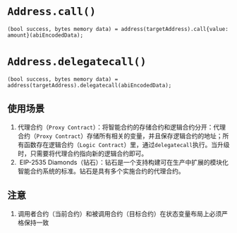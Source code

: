 # `Address.call()`


```sol
(bool success, bytes memory data) = address(targetAddress).call{value: amount}(abiEncodedData);
```
# `Address.delegatecall()`


```sol
(bool success, bytes memory data) = address(targetAddress).delegatecall(abiEncodedData);
```
## 使用场景
1. 代理合约（`Proxy Contract`）：将智能合约的存储合约和逻辑合约分开：代理合约（`Proxy Contract`）存储所有相关的变量，并且保存逻辑合约的地址；所有函数存在逻辑合约（`Logic Contract`）里，通过`delegatecall`执行。当升级时，只需要将代理合约指向新的逻辑合约即可。
2.  EIP-2535 Diamonds（钻石）：钻石是一个支持构建可在生产中扩展的模块化智能合约系统的标准。钻石是具有多个实施合约的代理合约。
## 注意
1. 调用者合约（当前合约）和被调用合约（目标合约）在状态变量布局上必须严格保持一致